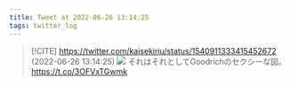 ```yaml
---
title: Tweet at 2022-06-26 13:14:25
tags: twitter_log
---
```


> [!CITE] https://twitter.com/kaisekiriu/status/1540911333415452672 (2022-06-26 13:14:25)
> ![](https://twitter.com/kaisekiriu/status/1540911333415452672)
> それはそれとしてGoodrichのセクシーな図。
> https://t.co/3OFVxTGwmk
